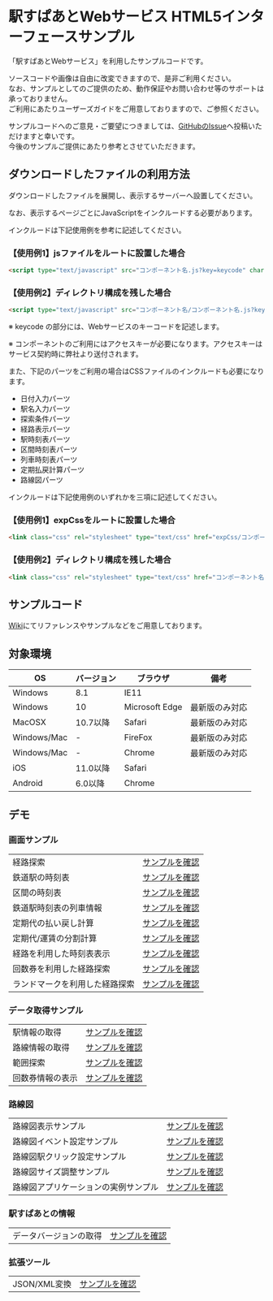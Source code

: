 # 駅すぱあとWebサービス HTML5インターフェースサンプル

「駅すぱあとWebサービス」を利用したサンプルコードです。  

 ソースコードや画像は自由に改変できますので、是非ご利用ください。  
 なお、サンプルとしてのご提供のため、動作保証やお問い合わせ等のサポートは承っておりません。  
 ご利用にあたりユーザーズガイドをご用意しておりますので、ご参照ください。  

 サンプルコードへのご意見・ご要望につきましては、[GitHubのIssue](https://github.com/EkispertWebService/GUI/issues/new)へ投稿いただけますと幸いです。  
 今後のサンプルご提供にあたり参考とさせていただきます。  

## ダウンロードしたファイルの利用方法

ダウンロードしたファイルを展開し、表示するサーバーへ設置してください。

なお、表示するページごとにJavaScriptをインクルードする必要があります。

インクルードは下記使用例を参考に記述してください。

### 【使用例1】jsファイルをルートに設置した場合

~~~html
<script type="text/javascript" src="コンポーネント名.js?key=keycode" charset="UTF-8"></script>
~~~

### 【使用例2】ディレクトリ構成を残した場合

~~~html
<script type="text/javascript" src="コンポーネント名/コンポーネント名.js?key=keycode" charset="UTF-8"></script>
~~~

※ keycode の部分には、Webサービスのキーコードを記述します。

※ コンポーネントのご利用にはアクセスキーが必要になります。アクセスキーはサービス契約時に弊社より送付されます。


また、下記のパーツをご利用の場合はCSSファイルのインクルードも必要になります。

* 日付入力パーツ
* 駅名入力パーツ
* 探索条件パーツ
* 経路表示パーツ
* 駅時刻表パーツ
* 区間時刻表パーツ
* 列車時刻表パーツ
* 定期払戻計算パーツ
* 路線図パーツ

インクルードは下記使用例のいずれかを三項に記述してください。

### 【使用例1】expCssをルートに設置した場合

~~~html
<link class="css" rel="stylesheet" type="text/css" href="expCss/コンポーネント名.css">
~~~

### 【使用例2】ディレクトリ構成を残した場合

~~~html
<link class="css" rel="stylesheet" type="text/css" href="コンポーネント名/expCss/コンポーネント名.css">
~~~

## サンプルコード

[Wiki](https://github.com/EkispertWebService/GUI/wiki)にてリファレンスやサンプルなどをご用意しております。

## 対象環境

|OS|バージョン|ブラウザ|備考|
| --- | --- | --- | --- |
| Windows | 8.1 | IE11 | |
| Windows | 10 | Microsoft Edge | 最新版のみ対応 |
| MacOSX | 10.7以降 | Safari | 最新版のみ対応 |
| Windows/Mac | - | FireFox | 最新版のみ対応 |
| Windows/Mac | - | Chrome | 最新版のみ対応 |
| iOS | 11.0以降 | Safari | |
| Android | 6.0以降 | Chrome | |

## デモ

### 画面サンプル

|||
| --- | --- |
|経路探索|[サンプルを確認](http://ekispertwebservice.github.io/GUI/sample/sample.html)|
|鉄道駅の時刻表|[サンプルを確認](http://ekispertwebservice.github.io/GUI/sample/stationTimeTable.html)|
|区間の時刻表|[サンプルを確認](http://ekispertwebservice.github.io/GUI/sample/sectionTimeTable.html)|
|鉄道駅時刻表の列車情報|[サンプルを確認](http://ekispertwebservice.github.io/GUI/sample/trainTimeTable.html)|
|定期代の払い戻し計算|[サンプルを確認](http://ekispertwebservice.github.io/GUI/sample/repayment.html)|
|定期代/運賃の分割計算|[サンプルを確認](http://ekispertwebservice.github.io/GUI/sample/divided.html)|
|経路を利用した時刻表表示|[サンプルを確認](http://ekispertwebservice.github.io/GUI/sample/courseTimeTable.html)|
|回数券を利用した経路探索|[サンプルを確認](http://ekispertwebservice.github.io/GUI/sample/courseCoupon.html)|
|ランドマークを利用した経路探索|[サンプルを確認](http://ekispertwebservice.github.io/GUI/sample/landmarkCourse.html)|

### データ取得サンプル

|||
| --- | --- |
|駅情報の取得|[サンプルを確認](http://ekispertwebservice.github.io/GUI/sample/stationInfo.html)|
|路線情報の取得|[サンプルを確認](http://ekispertwebservice.github.io/GUI/sample/railInfo.html)|
|範囲探索|[サンプルを確認](http://ekispertwebservice.github.io/GUI/sample/stationRange.html)|
|回数券情報の表示|[サンプルを確認](http://ekispertwebservice.github.io/GUI/sample/couponList.html)|

### 路線図

|||
| --- | --- |
|路線図表示サンプル|[サンプルを確認](http://ekispertwebservice.github.io/GUI/sample/basic.html)|
|路線図イベント設定サンプル|[サンプルを確認](http://ekispertwebservice.github.io/GUI/sample/event.html)|
|路線図駅クリック設定サンプル|[サンプルを確認](http://ekispertwebservice.github.io/GUI/sample/click.html)|
|路線図サイズ調整サンプル|[サンプルを確認](http://ekispertwebservice.github.io/GUI/sample/table.html)|
|路線図アプリケーションの実例サンプル|[サンプルを確認](http://ekispertwebservice.github.io/GUI/sample/powerful.html)|

### 駅すぱあとの情報

|||
| --- | --- |
|データバージョンの取得|[サンプルを確認](http://ekispertwebservice.github.io/GUI/sample/dataVersion.html)|

### 拡張ツール

|||
| --- | --- |
|JSON/XML変換|[サンプルを確認](http://ekispertwebservice.github.io/GUI/sample/xmlCourse.html)|

